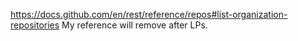 https://docs.github.com/en/rest/reference/repos#list-organization-repositories
My reference will remove after LPs.